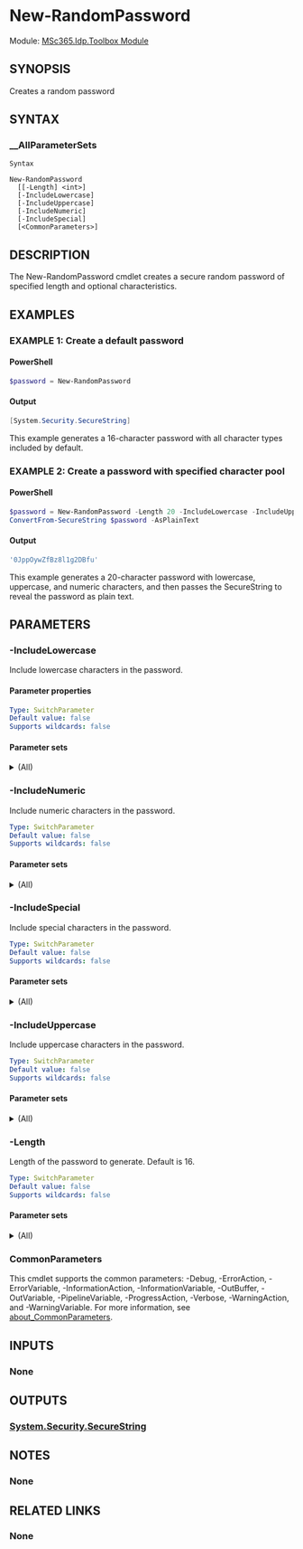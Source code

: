 ﻿<!-- document type: cmdlet
external help file: MSc365.Idp.Toolbox-Help.xml
HelpUri: ''
Locale: en-US
Module Name: MSc365.Idp.Toolbox
ms.date: 10/03/2025
PlatyPS schema version: 2024-05-01
title: New-RandomPassword -->

<!--markdownlint-disable no-duplicate-heading-->

# New-RandomPassword

Module: [MSc365.Idp.Toolbox Module](Commands.md)

## SYNOPSIS

Creates a random password

## SYNTAX

### __AllParameterSets

```text
Syntax

New-RandomPassword
  [[-Length] <int>]
  [-IncludeLowercase]
  [-IncludeUppercase]
  [-IncludeNumeric]
  [-IncludeSpecial]
  [<CommonParameters>]
```

<!-- ## ALIASES

This cmdlet has the following aliases,

### None -->

## DESCRIPTION

The New-RandomPassword cmdlet creates a secure random password of specified length and optional characteristics.

## EXAMPLES

### EXAMPLE 1: Create a default password

#### PowerShell
```powershell
$password = New-RandomPassword
```

#### Output
```powershell
[System.Security.SecureString]
```

This example generates a 16-character password with all character types included by default.

### EXAMPLE 2: Create a password with specified character pool

#### PowerShell
```powershell
$password = New-RandomPassword -Length 20 -IncludeLowercase -IncludeUppercase -IncludeNumeric
ConvertFrom-SecureString $password -AsPlainText
```
#### Output
```powershell
'0JppOywZfBz8l1g2DBfu'
```

This example generates a 20-character password with lowercase, uppercase, and numeric characters, and then passes the SecureString to reveal the password as plain text.

## PARAMETERS

### -IncludeLowercase

Include lowercase characters in the password.

#### Parameter properties

```yaml
Type: SwitchParameter
Default value: false
Supports wildcards: false
```

#### Parameter sets

<details>
<summary>(All)</summary>

```yaml
Mandatory: false
Value from pipeline: false
Value from pipeline by property name: false
Value from remaining arguments: false
```
</details>

### -IncludeNumeric

Include numeric characters in the password.

```yaml
Type: SwitchParameter
Default value: false
Supports wildcards: false
```

#### Parameter sets

<details>
<summary>(All)</summary>

```yaml
Mandatory: false
Value from pipeline: false
Value from pipeline by property name: false
Value from remaining arguments: false
```
</details>

### -IncludeSpecial

Include special characters in the password.

```yaml
Type: SwitchParameter
Default value: false
Supports wildcards: false
```

#### Parameter sets

<details>
<summary>(All)</summary>

```yaml
Mandatory: false
Value from pipeline: false
Value from pipeline by property name: false
Value from remaining arguments: false
```
</details>

### -IncludeUppercase

Include uppercase characters in the password.

```yaml
Type: SwitchParameter
Default value: false
Supports wildcards: false
```

#### Parameter sets

<details>
<summary>(All)</summary>

```yaml
Mandatory: false
Value from pipeline: false
Value from pipeline by property name: false
Value from remaining arguments: false
```
</details>

### -Length

Length of the password to generate.
Default is 16.

```yaml
Type: SwitchParameter
Default value: false
Supports wildcards: false
```

#### Parameter sets

<details>
<summary>(All)</summary>

```yaml
Mandatory: false
Value from pipeline: false
Value from pipeline by property name: false
Value from remaining arguments: false
```
</details>

### CommonParameters

This cmdlet supports the common parameters: -Debug, -ErrorAction, -ErrorVariable, -InformationAction, -InformationVariable, -OutBuffer, -OutVariable, -PipelineVariable, -ProgressAction, -Verbose, -WarningAction, and -WarningVariable. For more information, see [about_CommonParameters](https://go.microsoft.com/fwlink/?LinkID=113216).

## INPUTS

### None

## OUTPUTS

### [System.Security.SecureString](https://learn.microsoft.com/en-us/dotnet/api/system.security.securestring)

## NOTES

### None

## RELATED LINKS

### None

